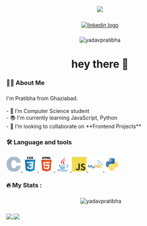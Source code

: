 <div align="center">
  <img height="150" src="https://media4.giphy.com/media/v1.Y2lkPTc5MGI3NjExd3Q4aTd0czIyZDMycGJlMW5ha290Z3VubHBoNDFwcnI5anp6YTNtbSZlcD12MV9pbnRlcm5hbF9naWZfYnlfaWQmY3Q9Zw/2IudUHdI075HL02Pkk/giphy.gif"  />
</div>

###
<div align="center">
  <a href="https://www.linkedin.com/in/pratibhayadav/" target="blank"><img src="https://img.shields.io/static/v1?message=LinkedIn&logo=linkedin&label=&color=0077B5&logoColor=white&labelColor=&style=for-the-badge" height="35" alt="linkedin logo"  />
</a>

  
</div>

###

<p align="center"> <img src="https://komarev.com/ghpvc/?username=yadavpratibha&label=Profile%20views&color=0e75b6&style=flat" alt="yadavpratibha" /> </p>

###

<h1 align="center">hey there 👋</h1>

###

<h3 align="left">👩‍💻  About Me</h3>

###

<p align="left">I'm Pratibha from Ghaziabad.<br><br>- 🔭 I’m Computer Science student<br>- 📚 I'm currently learning JavaScript, Python<br>- 👯 I’m looking to collaborate on **Frontend Projects**</p>

###

<h3 align="left">🛠 Language and tools</h3>

###

<p align="left"> <a href="https://www.cprogramming.com/" target="_blank" rel="noreferrer"> <img src="https://raw.githubusercontent.com/devicons/devicon/master/icons/c/c-original.svg" alt="c" width="40" height="40"/> </a> <a href="https://www.w3schools.com/css/" target="_blank" rel="noreferrer"> <img src="https://raw.githubusercontent.com/devicons/devicon/master/icons/css3/css3-original-wordmark.svg" alt="css3" width="40" height="40"/> </a> <a href="https://www.w3.org/html/" target="_blank" rel="noreferrer"> <img src="https://raw.githubusercontent.com/devicons/devicon/master/icons/html5/html5-original-wordmark.svg" alt="html5" width="40" height="40"/> </a> <a href="https://www.java.com" target="_blank" rel="noreferrer"> <img src="https://raw.githubusercontent.com/devicons/devicon/master/icons/java/java-original.svg" alt="java" width="40" height="40"/> </a> <a href="https://developer.mozilla.org/en-US/docs/Web/JavaScript" target="_blank" rel="noreferrer"> <img src="https://raw.githubusercontent.com/devicons/devicon/master/icons/javascript/javascript-original.svg" alt="javascript" width="40" height="40"/> </a> <a href="https://www.mysql.com/" target="_blank" rel="noreferrer"> <img src="https://raw.githubusercontent.com/devicons/devicon/master/icons/mysql/mysql-original-wordmark.svg" alt="mysql" width="40" height="40"/> </a> <a href="https://www.python.org" target="_blank" rel="noreferrer"> <img src="https://raw.githubusercontent.com/devicons/devicon/master/icons/python/python-original.svg" alt="python" width="40" height="40"/> </a> </p>

###

<h3 align="left">🔥   My Stats :</h3>

###
<div align="center">
<p>&nbsp;<img align="center" src="https://github-readme-stats.vercel.app/api?username=yadavpratibha&show_icons=true&locale=en" alt="yadavpratibha" /></p>
</div>

###
<a href="https://github.com/anuraghazra/github-readme-stats">
  <img height=200 align="center" src="https://github-readme-stats.vercel.app/api?username=yadavpratibha" />
</a>
<a href="https://github.com/anuraghazra/convoychat">
  <img height=200 align="center" src="https://github-readme-stats.vercel.app/api/top-langs?username=yadavpratibha&layout=compact&langs_count=8&card_width=320" />
</a>
